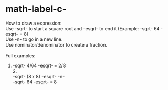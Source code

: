 math-label-c-
=============

How to draw a expression:<br />
Use -sqrt- to start a square root and -esqrt- to end it (Example: -sqrt- 64 -esqrt- = 8)<br />
Use -n- to go in a new line.<br />
Use nominator/denominator to create a fraction.<br />
<br />
Full examples:<br />
1. -sqrt- 4/64 -esqrt- = 2/8<br />
2.<br />
-sqrt- (8 x 8) -esqrt- -n- <br />
-sqrt- 64 -esqrt- = 8
